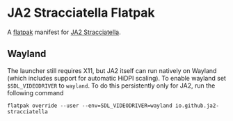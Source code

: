 # JA2 Stracciatella Flatpak

A [flatpak][] manifest for [JA2 Stracciatella][ja2].

[flatpak]: https://flatpak.org/
[ja2]: https://github.com/ja2-stracciatella/ja2-stracciatella

## Wayland

The launcher still requires X11, but JA2 itself can run natively on Wayland (which includes support for automatic HiDPI scaling).
To enable wayland set `$SDL_VIDEODRIVER` to `wayland`.
To do this persistently only for JA2, run the following command

```
flatpak override --user --env=SDL_VIDEODRIVER=wayland io.github.ja2-stracciatella
```
